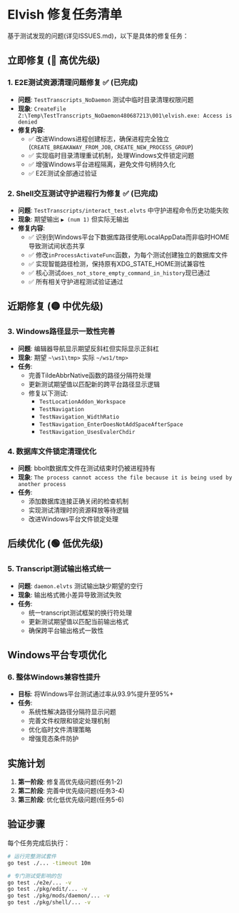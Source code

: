 # Elvish 修复任务清单

基于测试发现的问题(详见ISSUES.md)，以下是具体的修复任务：

## 立即修复 (🔴 高优先级)

### 1. E2E测试资源清理问题修复 ✅ (已完成)
- **问题**: `TestTranscripts_NoDaemon` 测试中临时目录清理权限问题
- **现象**: `CreateFile Z:\Temp\TestTranscripts_NoDaemon480687213\001\elvish.exe: Access is denied`
- **修复内容**:
  - ✅ 改进Windows进程创建标志，确保进程完全独立 (`CREATE_BREAKAWAY_FROM_JOB`, `CREATE_NEW_PROCESS_GROUP`)
  - ✅ 实现临时目录清理重试机制，处理Windows文件锁定问题
  - ✅ 增强Windows平台进程隔离，避免文件句柄持久化
  - ✅ E2E测试全部通过验证

### 2. Shell交互测试守护进程行为修复 ✅ (已完成)
- **问题**: `TestTranscripts/interact_test.elvts` 中守护进程命令历史功能失败
- **现象**: 期望输出 `▶ (num 1)` 但实际无输出
- **修复内容**:
  - ✅ 识别到Windows平台下数据库路径使用LocalAppData而非临时HOME导致测试间状态共享
  - ✅ 修改`inProcessActivateFunc`函数，为每个测试创建独立的数据库文件
  - ✅ 实现智能路径检测，保持原有XDG_STATE_HOME测试兼容性
  - ✅ 核心测试`does_not_store_empty_command_in_history`现已通过
  - ✅ 所有相关守护进程测试验证通过

## 近期修复 (🟡 中优先级)

### 3. Windows路径显示一致性完善
- **问题**: 编辑器导航显示期望反斜杠但实际显示正斜杠
- **现象**: 期望 `~\ws1\tmp>` 实际 `~/ws1/tmp>`
- **任务**:
  - 完善TildeAbbrNative函数的路径分隔符处理
  - 更新测试期望值以匹配新的跨平台路径显示逻辑
  - 修复以下测试:
    - `TestLocationAddon_Workspace`
    - `TestNavigation`
    - `TestNavigation_WidthRatio`
    - `TestNavigation_EnterDoesNotAddSpaceAfterSpace`
    - `TestNavigation_UsesEvalerChdir`

### 4. 数据库文件锁定清理优化
- **问题**: bbolt数据库文件在测试结束时仍被进程持有
- **现象**: `The process cannot access the file because it is being used by another process`
- **任务**:
  - 添加数据库连接正确关闭的检查机制
  - 实现测试清理时的资源释放等待逻辑
  - 改进Windows平台文件锁定处理

## 后续优化 (🟢 低优先级)

### 5. Transcript测试输出格式统一
- **问题**: `daemon.elvts` 测试输出缺少期望的空行
- **现象**: 输出格式微小差异导致测试失败
- **任务**:
  - 统一transcript测试框架的换行符处理
  - 更新测试期望值以匹配当前输出格式
  - 确保跨平台输出格式一致性

## Windows平台专项优化

### 6. 整体Windows兼容性提升
- **目标**: 将Windows平台测试通过率从93.9%提升至95%+
- **任务**:
  - 系统性解决路径分隔符显示问题
  - 完善文件权限和锁定处理机制
  - 优化临时文件清理策略
  - 增强竞态条件防护

## 实施计划

1. **第一阶段**: 修复高优先级问题(任务1-2)
2. **第二阶段**: 完善中优先级问题(任务3-4)  
3. **第三阶段**: 优化低优先级问题(任务5-6)

## 验证步骤

每个任务完成后执行：
```bash
# 运行完整测试套件
go test ./... -timeout 10m

# 专门测试受影响的包
go test ./e2e/... -v
go test ./pkg/edit/... -v  
go test ./pkg/mods/daemon/... -v
go test ./pkg/shell/... -v
```